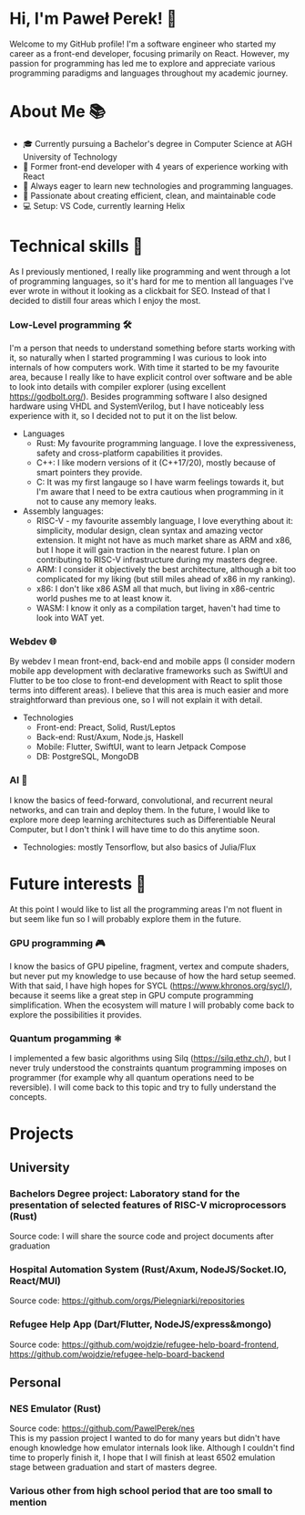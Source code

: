 # Hi, I'm Paweł Perek! 👋

Welcome to my GitHub profile! I'm a software engineer who started my career as a front-end developer, focusing primarily on React. However, my passion for programming has led me to explore and appreciate various programming paradigms and languages throughout my academic journey. 

# About Me 📚

 - 🎓 Currently pursuing a Bachelor's degree in Computer Science at AGH University of Technology
 - 💼 Former front-end developer with 4 years of experience working with React
 - 🌱 Always eager to learn new technologies and programming languages.
 - 🎯 Passionate about creating efficient, clean, and maintainable code
 - 💻 Setup: VS Code, currently learning Helix

# Technical skills 🔧
As I previously mentioned, I really like programming and went through a lot of programming languages, so it's hard for me to mention all languages I've ever wrote in without it looking as a clickbait for SEO. Instead of that I decided to distill four areas which I enjoy the most.

### Low-Level programming 🛠️
I'm a person that needs to understand something before starts working with it, so naturally when I started programming I was curious to look into internals of how computers work. With time it started to be my favourite area, because I really like to have explicit control over software and be able to look into details with compiler explorer (using excellent https://godbolt.org/). Besides programming software I also designed hardware using VHDL and SystemVerilog, but I have noticeably less experience with it, so I decided not to put it on the list below.

- Languages 
  - Rust: My favourite programming language. I love the expressiveness, safety and cross-platform capabilities it provides.
  - C++: I like modern versions of it (C++17/20), mostly because of smart pointers they provide.
  - C: It was my first langauge so I have warm feelings towards it, but I'm aware that I need to be extra cautious when programming in it not to cause any memory leaks.
- Assembly languages:
  - RISC-V - my favourite assembly language, I love everything about it: simplicity, modular design, clean syntax and amazing vector extension. It might not have as much market share as ARM and x86, but I hope it will gain traction in the nearest future. I plan on contributing to RISC-V infrastructure during my masters degree.
  - ARM: I consider it objectively the best architecture, although a bit too complicated for my liking (but still miles ahead of x86 in my ranking).
  - x86: I don't like x86 ASM all that much, but living in x86-centric world pushes me to at least know it.
  - WASM: I know it only as a compilation target, haven't had time to look into WAT yet.
 
### Webdev 🌐
By webdev I mean front-end, back-end and mobile apps (I consider modern mobile app development with declarative frameworks such as SwiftUI and Flutter to be too close to front-end development with React to split those terms into different areas). I believe that this area is much easier and more straightforward than previous one, so I will not explain it with detail.

- Technologies
  - Front-end: Preact, Solid, Rust/Leptos
  - Back-end: Rust/Axum, Node.js, Haskell
  - Mobile: Flutter, SwiftUI, want to learn Jetpack Compose
  - DB: PostgreSQL, MongoDB

### AI 🧠

I know the basics of feed-forward, convolutional, and recurrent neural networks, and can train and deploy them. In the future, I would like to explore more deep learning architectures such as Differentiable Neural Computer, but I don't think I will have time to do this anytime soon. 

- Technologies: mostly Tensorflow, but also basics of Julia/Flux

# Future interests 🚀

At this point I would like to list all the programming areas I'm not fluent in but seem like fun so I will probably explore them in the future.

### GPU programming 🎮

I know the basics of GPU pipeline, fragment, vertex and compute shaders, but never put my knowledge to use because of how the hard setup seemed. With that said, I have high hopes for SYCL (https://www.khronos.org/sycl/), because it seems like a great step in GPU compute programming simplification. When the ecosystem will mature I will probably come back to explore the possibilities it provides. 

### Quantum progamming ⚛️

I implemented a few basic algorithms using Silq (https://silq.ethz.ch/), but I never truly understood the constraints quantum programming imposes on programmer (for example why all quantum operations need to be reversible). I will come back to this topic and try to fully understand the concepts.

# Projects

## University

### Bachelors Degree project: Laboratory stand for the presentation of selected features of RISC-V microprocessors (Rust)
Source code: I will share the source code and project documents after graduation

### Hospital Automation System (Rust/Axum, NodeJS/Socket.IO, React/MUI) 
Source code: https://github.com/orgs/Pielegniarki/repositories

### Refugee Help App (Dart/Flutter, NodeJS/express&mongo)
Source code: https://github.com/wojdzie/refugee-help-board-frontend, https://github.com/wojdzie/refugee-help-board-backend

## Personal

### NES Emulator (Rust)
Source code: https://github.com/PawelPerek/nes  
This is my passion project I wanted to do for many years but didn't have enough knowledge how emulator internals look like. Although I couldn't find time to properly finish it, I hope that I will finish at least 6502 emulation stage between graduation and start of masters degree.


### Various other from high school period that are too small to mention
<!---
PawelPerek/PawelPerek is a ✨ special ✨ repository because its `README.md` (this file) appears on your GitHub profile.
You can click the Preview link to take a look at your changes.
--->
